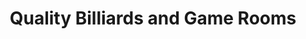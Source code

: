 ---
title: "Quality Billiards and Game Rooms"
url: /salt-lake-city/quality-billiards-and-game-rooms/
shop: Allgemein
---